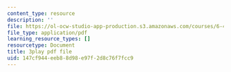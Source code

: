```yaml
---
content_type: resource
description: ''
file: https://ol-ocw-studio-app-production.s3.amazonaws.com/courses/6-451-principles-of-digital-communication-ii-spring-2005/147cf944eeb88d98e97f2d8c76f7fcc9_8HvTaOrTokc.pdf
file_type: application/pdf
learning_resource_types: []
resourcetype: Document
title: 3play pdf file
uid: 147cf944-eeb8-8d98-e97f-2d8c76f7fcc9
---
```

